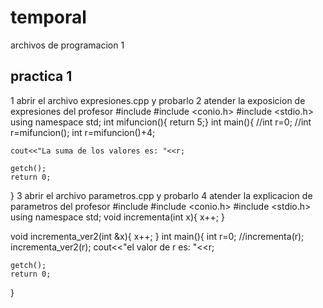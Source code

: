# temporal
archivos de programacion 1
## practica 1
1 abrir el archivo expresiones.cpp y probarlo
2 atender la exposicion de expresiones del profesor
#include <iostream>
#include <conio.h>
#include <stdio.h>
using namespace std;
int mifuncion(){ return 5;}
int main(){
	//int r=0;
	//int r=mifuncion();
	int r=mifuncion()+4;
	
	cout<<"La suma de los valores es: "<<r;

	getch();
	return 0;
}
3 abrir el archivo parametros.cpp y probarlo
4 atender la explicacion de parametros del profesor
#include <iostream>
#include <conio.h>
#include <stdio.h>
using namespace std;
void incrementa(int x){ 
	x++;
}

void incrementa_ver2(int &x){ 
	x++;
}
int main(){
	int r=0;
	//incrementa(r);
	incrementa_ver2(r);
	cout<<"el valor de r es: "<<r;

	getch();
	return 0;
}
